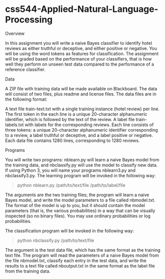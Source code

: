 # css544-Applied-Natural-Language-Processing
Overview

In this assignment you will write a naive Bayes classifier to identify hotel reviews as either truthful or deceptive, and either positive or negative. You will be using the word tokens as features for classification. The assignment will be graded based on the performance of your classifiers, that is how well they perform on unseen test data compared to the performance of a reference classifier.

Data

A ZIP file with training data will be made available on Blackboard. The data will consist of two files, plus readme and license files. The data files are in the following format:

A text file train-text.txt with a single training instance (hotel review) per line. The first token in the each line is a unique 20-character alphanumeric identifier, which is followed by the text of the review.
A label file train-labels.txt with labels for the corresponding reviews. Each line consists of three tokens: a unique 20-character alphanumeric identifier corresponding to a review, a label truthful or deceptive, and a label positive or negative.
Each data file contains 1280 lines, corresponding to 1280 reviews.

Programs

You will write two programs: nblearn.py will learn a naive Bayes model from the training data, and nbclassify.py will use the model to classify new data. If using Python 3, you will name your programs nblearn3.py and nbclassify3.py. The learning program will be invoked in the following way:

> python nblearn.py /path/to/text/file /path/to/label/file

The arguments are the two training files; the program will learn a naive Bayes model, and write the model parameters to a file called nbmodel.txt. The format of the model is up to you, but it should contain the model parameters (that is, the various probabilities) in a way that can be visually inspected (so no binary files). You may use ordinary probabilities or log probabilities.

The classification program will be invoked in the following way:

> python nbclassify.py /path/to/text/file

The argument is the test data file, which has the same format as the training text file. The program will read the parameters of a naive Bayes model from the file nbmodel.txt, classify each entry in the test data, and write the results to a text file called nboutput.txt in the same format as the label file from the training data.


